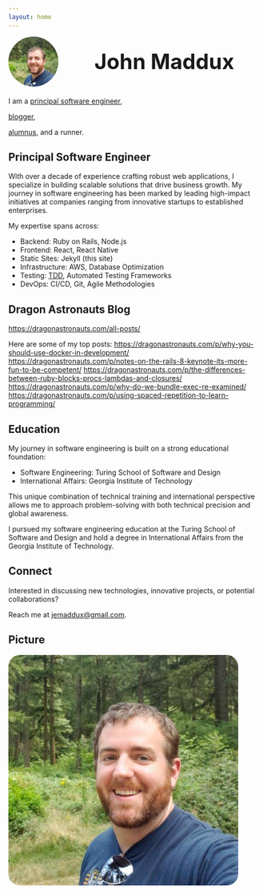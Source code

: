 ```yaml
---
layout: home
---
```


<div style="display: flex; align-items: center; margin-bottom: 20px;">
  <img src="/img/john.jpg" alt="John Maddux" width="100" height="100" style="margin-right: 20px; border-radius: 50%; object-fit: cover;">
  <div style="flex-grow: 1; text-align: center;">
    <h1 style="margin: 0; font-size: 3em;">John Maddux</h1>
  </div>
</div>

I am a 
[principal software engineer](#principal-software-engineer), 
<!-- [technical leader](#technical-leadership),  -->
<!-- [contract/freelance engineer](#dragon-astronauts),  -->
[blogger](#dragon-astronauts-blog), 
<!-- [entreprenuer](#hieroglyph-screenshots),  -->
<!-- [ruby gem maker](#ruby-gems),  -->
<!-- [app builder](#iphone-apps),  -->
<!-- [shop keep](#dragon-astronauts-merch-shop),  -->
[alumnus](#education), 
and a runner.

## Principal Software Engineer

With over a decade of experience crafting robust web applications, I specialize in building scalable solutions that drive business growth. My journey in software engineering has been marked by leading high-impact initiatives at companies ranging from innovative startups to established enterprises.

My expertise spans across:
- Backend: Ruby on Rails, Node.js
- Frontend: React, React Native
- Static Sites: Jekyll (this site)
- Infrastructure: AWS, Database Optimization
- Testing: [TDD](https://dragonastronauts.com/p/why-we-unit-test/), Automated Testing Frameworks
- DevOps: CI/CD, Git, Agile Methodologies

<!-- ## Technical Leadership
As a Principal Software Engineer, I've consistently delivered transformative results through both technical excellence and team leadership. My core expertise lies in Ruby on Rails and React, though I pride myself on being a polyglot developer who quickly adapts to new technologies and frameworks.

Some of my notable achievements include:
- Architecting a messaging system that scaled from 2 to 15 million daily messages while reducing costs by 40%
- Leading database sharding strategies that significantly improved performance while optimizing infrastructure costs
- Implementing SAML Identity provider solutions to streamline user management and reduce support overhead
- Pioneering the adoption of Storybook.js to enhance component development efficiency and maintainability


In my roles as Principal and Team Lead Engineer, I've delivered transformative results through both technical excellence and team leadership:
- Scaled messaging systems from 2 to 15 million daily messages while reducing costs by 40%
- Led database sharding strategies that significantly improved performance while optimizing infrastructure costs
- Implemented SAML Identity provider solutions to streamline user management
- Pioneered the adoption of Storybook.js to enhance component development efficiency
- Led teams of up to 10 developers and QA specialists across multiple projects

My career has included impactful roles at:
- DebtBook: Team Lead Software Engineer
- ClickFunnels: Principal Engineer
- One Click Politics: Senior Engineer
- Influence Health: Full Stack Rails Developer

In each role, I've focused not just on writing code, but on mentoring junior developers, optimizing systems, and driving business value through technical innovation. -->


<!-- ## Dragon Astronauts
Dragon Astronauts is my private company focused on innovation and creative problem-solving. Here, I'm developing exciting projects including:

Dragon Astronauts is my private company dedicated to creating innovative software solutions and developer tools. We focus on building products that solve real problems while maintaining a sense of fun and creativity in software development.

I run also [Dragon Astronauts](https://dragonastronauts.com), my private company dedicated to various innovative and fun projects, including Hieroglyph and Go Run/AirRun.  -->


## Dragon Astronauts Blog

https://dragonastronauts.com/all-posts/

Here are some of my top posts:
https://dragonastronauts.com/p/why-you-should-use-docker-in-development/
https://dragonastronauts.com/p/notes-on-the-rails-8-keynote-its-more-fun-to-be-competent/
https://dragonastronauts.com/p/the-differences-between-ruby-blocks-procs-lambdas-and-closures/
https://dragonastronauts.com/p/why-do-we-bundle-exec-re-examined/
https://dragonastronauts.com/p/using-spaced-repetition-to-learn-programming/


<!-- ## Hieroglyph Screenshots

- Hieroglyph: A next-generation development screen shoting tool.

[Note: I don't have access to the screenshots of Hieroglyph, but this section should showcase your development tool's interface and features] -->

<!-- ## Ruby Gems
I've also created publicly available Ruby Gems such as Lorem Tolkien and Tiedye. 

I believe in giving back to the developer community through open-source contributions. I've created several Ruby Gems including:
- Lorem Tolkien: A fantasy-themed text generator
- Tiedye: A powerful color manipulation library

I've contributed to the Ruby community through several open-source gems:
- Lorem Tolkien: A fantasy-themed text generator that provides Tolkien-inspired lorem ipsum text
- Tiedye: A powerful color manipulation library -->

<!-- ## iPhone Apps

Go Run/AirRun: A fitness tracking application that revolutionizes the way we think about running and exercise tracking.
- Go Run/AirRun: Revolutionizing the way we think about fitness tracking
pomodoro timer
weight trackers
[Note: If you have other iPhone apps, they should be listed here] -->

<!-- ## Dragon Astronauts Merch Shop

Visit the [Dragon Astronauts shop](https://dragonastronauts.myshopify.com) to find branded merchandise including:
- Custom-designed shirts
- Bags
- Mouse pads
- Pet food bowls

Perfect for tech enthusiasts and software developers who want to show their Dragon Astronauts spirit. -->

## Education

My journey in software engineering is built on a strong educational foundation:
- Software Engineering: Turing School of Software and Design
- International Affairs: Georgia Institute of Technology

This unique combination of technical training and international perspective allows me to approach problem-solving with both technical precision and global awareness.

I pursued my software engineering education at the Turing School of Software and Design and hold a degree in International Affairs from the Georgia Institute of Technology.

## Connect

Interested in discussing new technologies, innovative projects, or potential collaborations? 

Reach me at jemaddux@gmail.com.

## Picture

<img src="/img/john.jpg" alt="John Maddux"  style="border-radius: 5%;">

